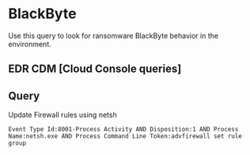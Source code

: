 # BlackByte

Use this query to look for ransomware BlackByte behavior in the environment.

## EDR CDM [Cloud Console queries]

## Query

Update Firewall rules using netsh
```
Event Type Id:8001-Process Activity AND Disposition:1 AND Process Name:netsh.exe AND Process Command Line Token:advfirewall set rule group
```
